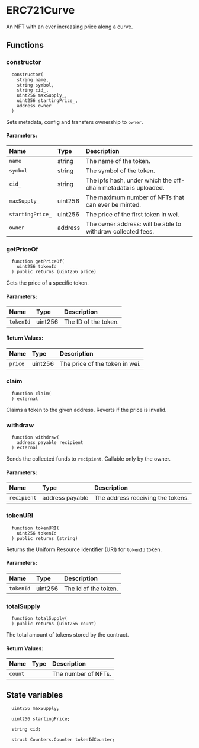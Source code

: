 # ERC721Curve

An NFT with an ever increasing price along a curve.



## Functions
### constructor
```solidity
  constructor(
    string name,
    string symbol,
    string cid_,
    uint256 maxSupply_,
    uint256 startingPrice_,
    address owner
  ) 
``` 
Sets metadata, config and transfers ownership to `owner`.


#### Parameters:
| Name | Type | Description                                                          |
| :--- | :--- | :------------------------------------------------------------------- |
|`name` | string | The name of the token.
|`symbol` | string | The symbol of the token.
|`cid_` | string | The ipfs hash, under which the off-chain metadata is uploaded.
|`maxSupply_` | uint256 | The maximum number of NFTs that can ever be minted.
|`startingPrice_` | uint256 | The price of the first token in wei.
|`owner` | address | The owner address: will be able to withdraw collected fees.

### getPriceOf
```solidity
  function getPriceOf(
    uint256 tokenId
  ) public returns (uint256 price)
``` 
Gets the price of a specific token.


#### Parameters:
| Name | Type | Description                                                          |
| :--- | :--- | :------------------------------------------------------------------- |
|`tokenId` | uint256 | The ID of the token.

#### Return Values:
| Name                           | Type          | Description                                                                  |
| :----------------------------- | :------------ | :--------------------------------------------------------------------------- |
|`price`| uint256 | The price of the token in wei.
### claim
```solidity
  function claim(
  ) external
``` 
Claims a token to the given address. Reverts if the price is invalid.



### withdraw
```solidity
  function withdraw(
    address payable recipient
  ) external
``` 
Sends the collected funds to `recipient`. Callable only by the owner.


#### Parameters:
| Name | Type | Description                                                          |
| :--- | :--- | :------------------------------------------------------------------- |
|`recipient` | address payable | The address receiving the tokens.

### tokenURI
```solidity
  function tokenURI(
    uint256 tokenId
  ) public returns (string)
``` 

Returns the Uniform Resource Identifier (URI) for `tokenId` token.
#### Parameters:
| Name | Type | Description                                                          |
| :--- | :--- | :------------------------------------------------------------------- |
|`tokenId` | uint256 | The id of the token.

### totalSupply
```solidity
  function totalSupply(
  ) public returns (uint256 count)
``` 
The total amount of tokens stored by the contract.



#### Return Values:
| Name                           | Type          | Description                                                                  |
| :----------------------------- | :------------ | :--------------------------------------------------------------------------- |
|`count`|  | The number of NFTs.





## State variables
```solidity
  uint256 maxSupply;

  uint256 startingPrice;

  string cid;

  struct Counters.Counter tokenIdCounter;
```
